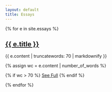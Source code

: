 ```yaml
---
layout: default
title: Essays
---
```

{% for e in site.essays %}

## <a href="{{ e.url }}">{{ e.title }}</a>

{{ e.content | truncatewords: 70 | markdownify }}

{% assign wc = e.content | number_of_words %}

{% if wc > 70 %}
<a href="{{ e.url }}">See Full</a>
{% endif %}

{% endfor %}
